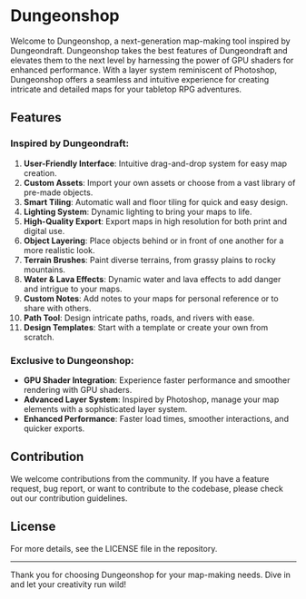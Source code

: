 # Dungeonshop

Welcome to Dungeonshop, a next-generation map-making tool inspired by Dungeondraft. Dungeonshop takes the best features of Dungeondraft and elevates them to the next level by harnessing the power of GPU shaders for enhanced performance. With a layer system reminiscent of Photoshop, Dungeonshop offers a seamless and intuitive experience for creating intricate and detailed maps for your tabletop RPG adventures.

## Features

### Inspired by Dungeondraft:

1. **User-Friendly Interface**: Intuitive drag-and-drop system for easy map creation.
2. **Custom Assets**: Import your own assets or choose from a vast library of pre-made objects.
3. **Smart Tiling**: Automatic wall and floor tiling for quick and easy design.
4. **Lighting System**: Dynamic lighting to bring your maps to life.
5. **High-Quality Export**: Export maps in high resolution for both print and digital use.
6. **Object Layering**: Place objects behind or in front of one another for a more realistic look.
7. **Terrain Brushes**: Paint diverse terrains, from grassy plains to rocky mountains.
8. **Water & Lava Effects**: Dynamic water and lava effects to add danger and intrigue to your maps.
9. **Custom Notes**: Add notes to your maps for personal reference or to share with others.
10. **Path Tool**: Design intricate paths, roads, and rivers with ease.
11. **Design Templates**: Start with a template or create your own from scratch.

### Exclusive to Dungeonshop:

- **GPU Shader Integration**: Experience faster performance and smoother rendering with GPU shaders.
- **Advanced Layer System**: Inspired by Photoshop, manage your map elements with a sophisticated layer system.
- **Enhanced Performance**: Faster load times, smoother interactions, and quicker exports.

## Contribution

We welcome contributions from the community. If you have a feature request, bug report, or want to contribute to the codebase, please check out our contribution guidelines.

## License

For more details, see the LICENSE file in the repository.

---

Thank you for choosing Dungeonshop for your map-making needs. Dive in and let your creativity run wild!
